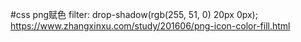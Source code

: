 #css png赋色
filter: drop-shadow(rgb(255, 51, 0) 20px 0px);  
https://www.zhangxinxu.com/study/201606/png-icon-color-fill.html